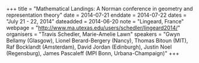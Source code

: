 +++
title = "Mathematical Landings: A Norman conference in geometry and representation theory"
date = 2014-07-21
enddate = 2014-07-22
dates = "July 21 - 22, 2014"
dateadded = 2014-06-20
note = "Lingeard, France"
webpage = "http://www.ma.utexas.edu/users/schedler/lingeard2014/"
organisers = "Travis Schedler, Marie-Amelie Lawn"
speakers = "Gwyn Bellamy (Glasgow), Lionel Berard-Bergery (Nancy), Thomas Bitoun (MIT), Raf Bocklandt (Amsterdam), David Jordan (Edinburgh), Justin Noel (Regensburg), James Pascaleff (MPI Bonn, Urbana-Champaign)"
+++
